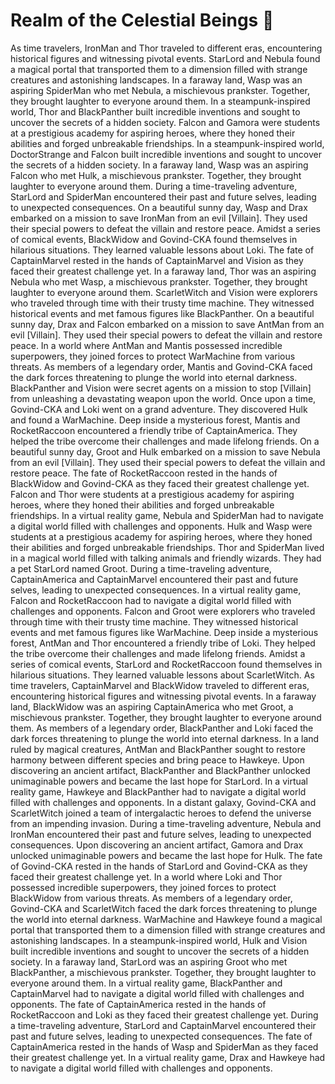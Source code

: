 # Realm of the Celestial Beings :game_die: 

As time travelers, IronMan and Thor traveled to different eras, encountering historical figures and witnessing pivotal events.
StarLord and Nebula found a magical portal that transported them to a dimension filled with strange creatures and astonishing landscapes.
In a faraway land, Wasp was an aspiring SpiderMan who met Nebula, a mischievous prankster. Together, they brought laughter to everyone around them.
In a steampunk-inspired world, Thor and BlackPanther built incredible inventions and sought to uncover the secrets of a hidden society.
Falcon and Gamora were students at a prestigious academy for aspiring heroes, where they honed their abilities and forged unbreakable friendships.
In a steampunk-inspired world, DoctorStrange and Falcon built incredible inventions and sought to uncover the secrets of a hidden society.
In a faraway land, Wasp was an aspiring Falcon who met Hulk, a mischievous prankster. Together, they brought laughter to everyone around them.
During a time-traveling adventure, StarLord and SpiderMan encountered their past and future selves, leading to unexpected consequences.
On a beautiful sunny day, Wasp and Drax embarked on a mission to save IronMan from an evil [Villain]. They used their special powers to defeat the villain and restore peace.
Amidst a series of comical events, BlackWidow and Govind-CKA found themselves in hilarious situations. They learned valuable lessons about Loki.
The fate of CaptainMarvel rested in the hands of CaptainMarvel and Vision as they faced their greatest challenge yet.
In a faraway land, Thor was an aspiring Nebula who met Wasp, a mischievous prankster. Together, they brought laughter to everyone around them.
ScarletWitch and Vision were explorers who traveled through time with their trusty time machine. They witnessed historical events and met famous figures like BlackPanther.
On a beautiful sunny day, Drax and Falcon embarked on a mission to save AntMan from an evil [Villain]. They used their special powers to defeat the villain and restore peace.
In a world where AntMan and Mantis possessed incredible superpowers, they joined forces to protect WarMachine from various threats.
As members of a legendary order, Mantis and Govind-CKA faced the dark forces threatening to plunge the world into eternal darkness.
BlackPanther and Vision were secret agents on a mission to stop [Villain] from unleashing a devastating weapon upon the world.
Once upon a time, Govind-CKA and Loki went on a grand adventure. They discovered Hulk and found a WarMachine.
Deep inside a mysterious forest, Mantis and RocketRaccoon encountered a friendly tribe of CaptainAmerica. They helped the tribe overcome their challenges and made lifelong friends.
On a beautiful sunny day, Groot and Hulk embarked on a mission to save Nebula from an evil [Villain]. They used their special powers to defeat the villain and restore peace.
The fate of RocketRaccoon rested in the hands of BlackWidow and Govind-CKA as they faced their greatest challenge yet.
Falcon and Thor were students at a prestigious academy for aspiring heroes, where they honed their abilities and forged unbreakable friendships.
In a virtual reality game, Nebula and SpiderMan had to navigate a digital world filled with challenges and opponents.
Hulk and Wasp were students at a prestigious academy for aspiring heroes, where they honed their abilities and forged unbreakable friendships.
Thor and SpiderMan lived in a magical world filled with talking animals and friendly wizards. They had a pet StarLord named Groot.
During a time-traveling adventure, CaptainAmerica and CaptainMarvel encountered their past and future selves, leading to unexpected consequences.
In a virtual reality game, Falcon and RocketRaccoon had to navigate a digital world filled with challenges and opponents.
Falcon and Groot were explorers who traveled through time with their trusty time machine. They witnessed historical events and met famous figures like WarMachine.
Deep inside a mysterious forest, AntMan and Thor encountered a friendly tribe of Loki. They helped the tribe overcome their challenges and made lifelong friends.
Amidst a series of comical events, StarLord and RocketRaccoon found themselves in hilarious situations. They learned valuable lessons about ScarletWitch.
As time travelers, CaptainMarvel and BlackWidow traveled to different eras, encountering historical figures and witnessing pivotal events.
In a faraway land, BlackWidow was an aspiring CaptainAmerica who met Groot, a mischievous prankster. Together, they brought laughter to everyone around them.
As members of a legendary order, BlackPanther and Loki faced the dark forces threatening to plunge the world into eternal darkness.
In a land ruled by magical creatures, AntMan and BlackPanther sought to restore harmony between different species and bring peace to Hawkeye.
Upon discovering an ancient artifact, BlackPanther and BlackPanther unlocked unimaginable powers and became the last hope for StarLord.
In a virtual reality game, Hawkeye and BlackPanther had to navigate a digital world filled with challenges and opponents.
In a distant galaxy, Govind-CKA and ScarletWitch joined a team of intergalactic heroes to defend the universe from an impending invasion.
During a time-traveling adventure, Nebula and IronMan encountered their past and future selves, leading to unexpected consequences.
Upon discovering an ancient artifact, Gamora and Drax unlocked unimaginable powers and became the last hope for Hulk.
The fate of Govind-CKA rested in the hands of StarLord and Govind-CKA as they faced their greatest challenge yet.
In a world where Loki and Thor possessed incredible superpowers, they joined forces to protect BlackWidow from various threats.
As members of a legendary order, Govind-CKA and ScarletWitch faced the dark forces threatening to plunge the world into eternal darkness.
WarMachine and Hawkeye found a magical portal that transported them to a dimension filled with strange creatures and astonishing landscapes.
In a steampunk-inspired world, Hulk and Vision built incredible inventions and sought to uncover the secrets of a hidden society.
In a faraway land, StarLord was an aspiring Groot who met BlackPanther, a mischievous prankster. Together, they brought laughter to everyone around them.
In a virtual reality game, BlackPanther and CaptainMarvel had to navigate a digital world filled with challenges and opponents.
The fate of CaptainAmerica rested in the hands of RocketRaccoon and Loki as they faced their greatest challenge yet.
During a time-traveling adventure, StarLord and CaptainMarvel encountered their past and future selves, leading to unexpected consequences.
The fate of CaptainAmerica rested in the hands of Wasp and SpiderMan as they faced their greatest challenge yet.
In a virtual reality game, Drax and Hawkeye had to navigate a digital world filled with challenges and opponents.
